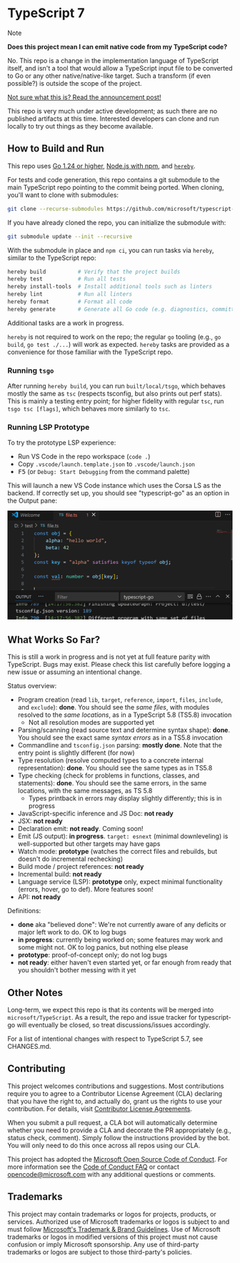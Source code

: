 # TypeScript 7

> [!NOTE]
> **Does this project mean I can emit native code from my TypeScript code?**
>
> No. This repo is a change in the implementation language of TypeScript itself, and isn't a tool that would allow a TypeScript input file to be converted to Go or any other native/native-like target. Such a transform (if even possible?) is outside the scope of the project.

[Not sure what this is? Read the announcement post!](https://devblogs.microsoft.com/typescript/typescript-native-port/)

This repo is very much under active development; as such there are no published artifacts at this time.
Interested developers can clone and run locally to try out things as they become available.

## How to Build and Run

This repo uses [Go 1.24 or higher](https://go.dev/dl/), [Node.js with npm](https://nodejs.org/), and [`hereby`](https://www.npmjs.com/package/hereby).

For tests and code generation, this repo contains a git submodule to the main TypeScript repo pointing to the commit being ported.
When cloning, you'll want to clone with submodules:

```sh
git clone --recurse-submodules https://github.com/microsoft/typescript-go.git
```

If you have already cloned the repo, you can initialize the submodule with:

```sh
git submodule update --init --recursive
```

With the submodule in place and `npm ci`, you can run tasks via `hereby`, similar to the TypeScript repo:

```sh
hereby build          # Verify that the project builds
hereby test           # Run all tests
hereby install-tools  # Install additional tools such as linters
hereby lint           # Run all linters
hereby format         # Format all code
hereby generate       # Generate all Go code (e.g. diagnostics, committed to repo)
```

Additional tasks are a work in progress.

`hereby` is not required to work on the repo; the regular `go` tooling (e.g., `go build`, `go test ./...`) will work as expected.
`hereby` tasks are provided as a convenience for those familiar with the TypeScript repo.

### Running `tsgo`

After running `hereby build`, you can run `built/local/tsgo`, which behaves mostly the same as `tsc` (respects tsconfig, but also prints out perf stats).
This is mainly a testing entry point; for higher fidelity with regular `tsc`, run `tsgo tsc [flags]`, which behaves more similarly to `tsc`.

### Running LSP Prototype

To try the prototype LSP experience:

* Run VS Code in the repo workspace (`code .`)
* Copy `.vscode/launch.template.json` to `.vscode/launch.json`
* <kbd>F5</kbd> (or `Debug: Start Debugging` from the command palette)

This will launch a new VS Code instance which uses the Corsa LS as the backend. If correctly set up, you should see "typescript-go" as an option in the Output pane:

![LSP Prototype Screenshot](.github/ls-screenshot.png)


## What Works So Far?

This is still a work in progress and is not yet at full feature parity with TypeScript. Bugs may exist. Please check this list carefully before logging a new issue or assuming an intentional change.

Status overview:

 * Program creation (read `lib`, `target`, `reference`, `import`, `files`, `include`, and `exclude`): **done**. You should see the *same files*, with modules resolved to the *same locations*, as in a TypeScript 5.8 (TS5.8) invocation
   * Not all resolution modes are supported yet
 * Parsing/scanning (read source text and determine syntax shape): **done**. You should see the exact same *syntax errors* as in a TS5.8 invocation
 * Commandline and `tsconfig.json` parsing: **mostly done**. Note that the entry point is slightly different (for now)
 * Type resolution (resolve computed types to a concrete internal representation): **done**. You should see the same types as in TS5.8
 * Type checking (check for problems in functions, classes, and statements): **done**. You should see the same errors, in the same locations, with the same messages, as TS 5.8
    * Types printback in errors may display slightly differently; this is in progress
 * JavaScript-specific inference and JS Doc: **not ready**
 * JSX: **not ready**
 * Declaration emit: **not ready**. Coming soon!
 * Emit (JS output): **in progress**. `target: esnext` (minimal downleveling) is well-supported but other targets may have gaps
 * Watch mode: **prototype** (watches the correct files and rebuilds, but doesn't do incremental rechecking)
 * Build mode / project references: **not ready**
 * Incremental build: **not ready**
 * Language service (LSP): **prototype** only, expect minimal functionality (errors, hover, go to def). More features soon!
 * API: **not ready**

Definitions:

 * **done** aka "believed done": We're not currently aware of any deficits or major left work to do. OK to log bugs
 * **in progress**: currently being worked on; some features may work and some might not. OK to log panics, but nothing else please
 * **prototype**: proof-of-concept only; do not log bugs
 * **not ready**: either haven't even started yet, or far enough from ready that you shouldn't bother messing with it yet

## Other Notes

Long-term, we expect this repo is that its contents will be merged into `microsoft/TypeScript`.
As a result, the repo and issue tracker for typescript-go will eventually be closed, so treat discussions/issues accordingly.

For a list of intentional changes with respect to TypeScript 5.7, see CHANGES.md.

## Contributing

This project welcomes contributions and suggestions.  Most contributions require you to agree to a
Contributor License Agreement (CLA) declaring that you have the right to, and actually do, grant us
the rights to use your contribution. For details, visit [Contributor License Agreements](https://cla.opensource.microsoft.com).

When you submit a pull request, a CLA bot will automatically determine whether you need to provide
a CLA and decorate the PR appropriately (e.g., status check, comment). Simply follow the instructions
provided by the bot. You will only need to do this once across all repos using our CLA.

This project has adopted the [Microsoft Open Source Code of Conduct](https://opensource.microsoft.com/codeofconduct/).
For more information see the [Code of Conduct FAQ](https://opensource.microsoft.com/codeofconduct/faq/) or
contact [opencode@microsoft.com](mailto:opencode@microsoft.com) with any additional questions or comments.

## Trademarks

This project may contain trademarks or logos for projects, products, or services. Authorized use of Microsoft
trademarks or logos is subject to and must follow
[Microsoft's Trademark & Brand Guidelines](https://www.microsoft.com/legal/intellectualproperty/trademarks/usage/general).
Use of Microsoft trademarks or logos in modified versions of this project must not cause confusion or imply Microsoft sponsorship.
Any use of third-party trademarks or logos are subject to those third-party's policies.
